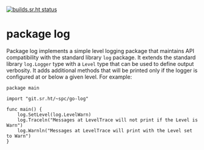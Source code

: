 [![builds.sr.ht status](https://builds.sr.ht/~spc/go-log.svg)](https://builds.sr.ht/~spc/go-log?)
# package log

Package log implements a simple level logging package that maintains API
compatibility with the standard library `log` package. It extends the standard
library `log.Logger` type with a `Level` type that can be used to define output
verbosity. It adds additional methods that will be printed only if the logger
is configured at or below a given level. For example:

```
package main

import "git.sr.ht/~spc/go-log"

func main() {
    log.SetLevel(log.LevelWarn)
    log.Traceln("Messages at LevelTrace will not print if the Level is Warn")
    log.Warnln("Messages at LevelTrace will print with the Level set to Warn")
}
```
